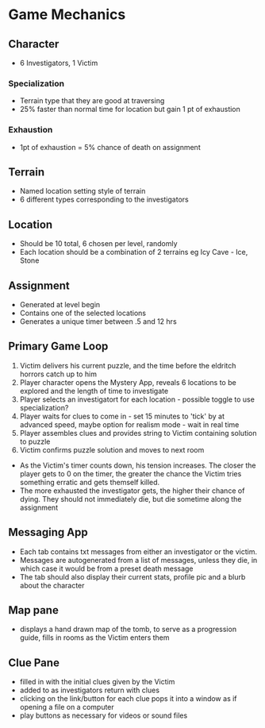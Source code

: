 # Game Mechanics
## Character
- 6 Investigators, 1 Victim

### Specialization
- Terrain type that they are good at traversing
- 25% faster than normal time for location but gain 1 pt of exhaustion
### Exhaustion
- 1pt of exhaustion = 5% chance of death on assignment

## Terrain
- Named location setting style of terrain
- 6 different types corresponding to the investigators

## Location
- Should be 10 total, 6 chosen per level, randomly
- Each location should be a combination of 2 terrains eg Icy Cave - Ice, Stone

## Assignment
- Generated at level begin
- Contains one of the selected locations
- Generates a unique timer between .5 and 12 hrs

## Primary Game Loop
1. Victim delivers his current puzzle, and the time before the eldritch horrors catch up to him
1. Player character opens the Mystery App, reveals 6 locations to be explored and the length of time to investigate
1. Player selects an investigatort for each location - possible toggle to use specialization?
1. Player waits for clues to come in - set 15 minutes to 'tick' by at advanced speed, maybe option for realism mode - wait in real time
1. Player assembles clues and provides string to Victim containing solution to puzzle
1. Victim confirms puzzle solution and moves to next room

- As the Victim's timer counts down, his tension increases. The closer the player gets to 0 on the timer, the greater the chance the Victim tries something erratic and gets themself killed.
- The more exhausted the investigator gets, the higher their chance of dying. They should not immediately die, but die sometime along the assignment

## Messaging App
- Each tab contains txt messages from either an investigator or the victim.
- Messages are autogenerated from a list of messages, unless they die, in which case it would be from a preset death message
- The tab should also display their current stats, profile pic and a blurb about the character

## Map pane
- displays a hand drawn map of the tomb, to serve as a progression guide, fills in rooms as the Victim enters them

## Clue Pane
- filled in with the initial clues given by the Victim
- added to as investigators return with clues
- clicking on the link/button for each clue pops it into a window as if opening a file on a computer
- play buttons as necessary for videos or sound files